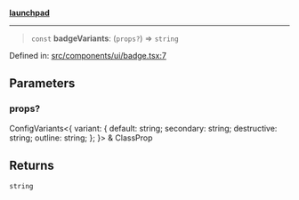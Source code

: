 [**launchpad**](index.md)

***

> `const` **badgeVariants**: (`props?`) => `string`

Defined in: [src/components/ui/badge.tsx:7](https://github.com/victorbratov/launchpad/blob/ba912ff5e4884ef55d41a8ab239f2bb8e81f8ecb/src/components/ui/badge.tsx#L7)

## Parameters

### props?

ConfigVariants\<\{ variant: \{ default: string; secondary: string; destructive: string; outline: string; \}; \}\> & ClassProp

## Returns

`string`
